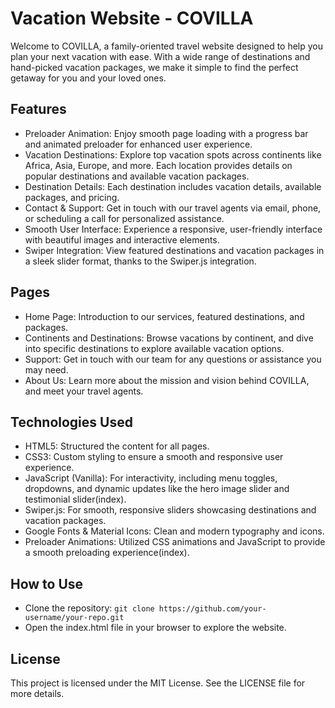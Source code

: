 # Vacation Website - COVILLA
Welcome to COVILLA, a family-oriented travel website designed to help you plan your next vacation with ease. With a wide range of destinations and hand-picked vacation packages, we make it simple to find the perfect getaway for you and your loved ones.

## Features
- Preloader Animation: Enjoy smooth page loading with a progress bar and animated preloader for enhanced user experience.
- Vacation Destinations: Explore top vacation spots across continents like Africa, Asia, Europe, and more. Each location provides details on popular destinations and available vacation packages.
- Destination Details: Each destination includes vacation details, available packages, and pricing.
- Contact & Support: Get in touch with our travel agents via email, phone, or scheduling a call for personalized assistance.
- Smooth User Interface: Experience a responsive, user-friendly interface with beautiful images and interactive elements.
- Swiper Integration: View featured destinations and vacation packages in a sleek slider format, thanks to the Swiper.js integration.

## Pages
- Home Page: Introduction to our services, featured destinations, and packages.
- Continents and Destinations: Browse vacations by continent, and dive into specific destinations to explore available vacation options.
- Support: Get in touch with our team for any questions or assistance you may need.
- About Us: Learn more about the mission and vision behind COVILLA, and meet your travel agents.

## Technologies Used
- HTML5: Structured the content for all pages.
- CSS3: Custom styling to ensure a smooth and responsive user experience.
- JavaScript (Vanilla): For interactivity, including menu toggles, dropdowns, and dynamic updates like the hero image slider and testimonial slider​(index).
- Swiper.js: For smooth, responsive sliders showcasing destinations and vacation packages.
- Google Fonts & Material Icons: Clean and modern typography and icons.
- Preloader Animations: Utilized CSS animations and JavaScript to provide a smooth preloading experience​(index).

## How to Use
- Clone the repository:
`git clone https://github.com/your-username/your-repo.git`
- Open the index.html file in your browser to explore the website.

## License
This project is licensed under the MIT License. See the LICENSE file for more details.
